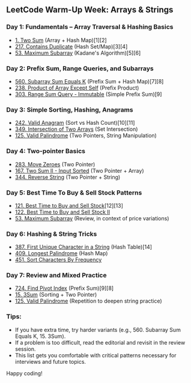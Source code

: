 ## LeetCode Warm-Up Week: Arrays & Strings

### Day 1: Fundamentals – Array Traversal & Hashing Basics

- [1. Two Sum](https://leetcode.com/problems/two-sum/) (Array + Hash Map)[1][2]
- [217. Contains Duplicate](https://leetcode.com/problems/contains-duplicate/) (Hash Set/Map)[3][4]
- [53. Maximum Subarray](https://leetcode.com/problems/maximum-subarray/) (Kadane's Algorithm)[5][6]

### Day 2: Prefix Sum, Range Queries, and Subarrays

- [560. Subarray Sum Equals K](https://leetcode.com/problems/subarray-sum-equals-k/) (Prefix Sum + Hash Map)[7][8]
- [238. Product of Array Except Self](https://leetcode.com/problems/product-of-array-except-self/) (Prefix Product)
- [303. Range Sum Query - Immutable](https://leetcode.com/problems/range-sum-query-immutable/) (Simple Prefix Sum)[9]

### Day 3: Simple Sorting, Hashing, Anagrams

- [242. Valid Anagram](https://leetcode.com/problems/valid-anagram/) (Sort vs Hash Count)[10][11]
- [349. Intersection of Two Arrays](https://leetcode.com/problems/intersection-of-two-arrays/) (Set Intersection)
- [125. Valid Palindrome](https://leetcode.com/problems/valid-palindrome/) (Two Pointers, String Manipulation)

### Day 4: Two-pointer Basics

- [283. Move Zeroes](https://leetcode.com/problems/move-zeroes/) (Two Pointer)
- [167. Two Sum II - Input Sorted](https://leetcode.com/problems/two-sum-ii-input-array-is-sorted/) (Two Pointer + Array)
- [344. Reverse String](https://leetcode.com/problems/reverse-string/) (Two Pointer + String)

### Day 5: Best Time To Buy & Sell Stock Patterns

- [121. Best Time to Buy and Sell Stock](https://leetcode.com/problems/best-time-to-buy-and-sell-stock/)[12][13]
- [122. Best Time to Buy and Sell Stock II](https://leetcode.com/problems/best-time-to-buy-and-sell-stock-ii/)
- [53. Maximum Subarray](https://leetcode.com/problems/maximum-subarray/) (Review, in context of price variations)

### Day 6: Hashing & String Tricks

- [387. First Unique Character in a String](https://leetcode.com/problems/first-unique-character-in-a-string/) (Hash Table)[14]
- [409. Longest Palindrome](https://leetcode.com/problems/longest-palindrome/) (Hash Map)
- [451. Sort Characters By Frequency](https://leetcode.com/problems/sort-characters-by-frequency/)

### Day 7: Review and Mixed Practice

- [724. Find Pivot Index](https://leetcode.com/problems/find-pivot-index/) (Prefix Sum)[9][8]
- [15. 3Sum](https://leetcode.com/problems/3sum/) (Sorting + Two Pointer)
- [125. Valid Palindrome](https://leetcode.com/problems/valid-palindrome/) (Repetition to deepen string practice)

### Tips:

- If you have extra time, try harder variants (e.g., 560. Subarray Sum Equals K, 15. 3Sum).
- If a problem is too difficult, read the editorial and revisit in the review session.
- This list gets you comfortable with critical patterns necessary for interviews and future topics.

Happy coding!
